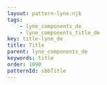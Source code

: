 ```yaml
---
layout: pattern-lyne.njk
tags: 
    - lyne_components_de
    - lyne_components_title_de
key: title-lyne_de
title: Title
parent: lyne_components_de
keywords: title
order: 1090
patternId: sbbTitle
---
```

